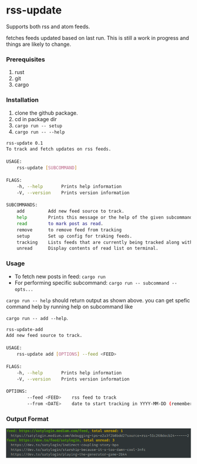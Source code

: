 # rss-update
Supports both rss and atom feeds.

fetches feeds updated based on last run. This is still a work in progress and things are likely to
change.

### Prerequisites
1. rust
2. git
3. cargo

### Installation
1. clone the github package.
2. cd in package dir
3. `cargo run -- setup`
4. `cargo run -- --help`
```bash
rss-update 0.1
To track and fetch updates on rss feeds.

USAGE:
    rss-update [SUBCOMMAND]

FLAGS:
    -h, --help       Prints help information
    -V, --version    Prints version information

SUBCOMMANDS:
    add         Add new feed source to track.
    help        Prints this message or the help of the given subcommand(s)
    read        to mark post as read.
    remove      to remove feed from tracking
    setup       Set up config for traking feeds.
    tracking    Lists feeds that are currently being tracked along with its metadata.
    unread      Display contents of read list on terminal.
```

### Usage
* To fetch new posts in feed: `cargo run`
* For performing specific subcommand: `cargo run -- subcommand --opts...`

`cargo run -- help` should return output as shown above. you can get spefic command help by running
help on subcommand like 

`cargo run -- add --help`.
```bash
rss-update-add 
Add new feed source to track.

USAGE:
    rss-update add [OPTIONS] --feed <FEED>

FLAGS:
    -h, --help       Prints help information
    -V, --version    Prints version information

OPTIONS:
        --feed <FEED>    rss feed to track
        --from <DATE>    date to start tracking in YYYY-MM-DD (remember to pad with 0)
```

### Output Format
![output.png](images/output.png)

